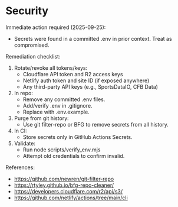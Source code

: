 # Security

Immediate action required (2025-09-25):
- Secrets were found in a committed .env in prior context. Treat as compromised.

Remediation checklist:
1) Rotate/revoke all tokens/keys:
   - Cloudflare API token and R2 access keys
   - Netlify auth token and site ID (if exposed anywhere)
   - Any third-party API keys (e.g., SportsDataIO, CFB Data)
2) In repo:
   - Remove any committed .env files.
   - Add/verify .env in .gitignore.
   - Replace with .env.example.
3) Purge from git history:
   - Use git filter-repo or BFG to remove secrets from all history.
4) In CI:
   - Store secrets only in GitHub Actions Secrets.
5) Validate:
   - Run node scripts/verify_env.mjs
   - Attempt old credentials to confirm invalid.

References:
- https://github.com/newren/git-filter-repo
- https://rtyley.github.io/bfg-repo-cleaner/
- https://developers.cloudflare.com/r2/api/s3/
- https://github.com/netlify/actions/tree/main/cli
